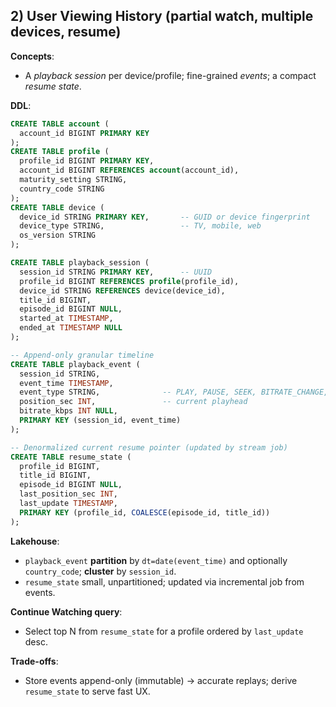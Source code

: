 ## 2) User Viewing History (partial watch, multiple devices, resume)

**Concepts**:

* A *playback session* per device/profile; fine-grained *events*; a compact *resume state*.

**DDL**:

```sql
CREATE TABLE account (
  account_id BIGINT PRIMARY KEY
);
CREATE TABLE profile (
  profile_id BIGINT PRIMARY KEY,
  account_id BIGINT REFERENCES account(account_id),
  maturity_setting STRING,
  country_code STRING
);
CREATE TABLE device (
  device_id STRING PRIMARY KEY,       -- GUID or device fingerprint
  device_type STRING,                 -- TV, mobile, web
  os_version STRING
);

CREATE TABLE playback_session (
  session_id STRING PRIMARY KEY,      -- UUID
  profile_id BIGINT REFERENCES profile(profile_id),
  device_id STRING REFERENCES device(device_id),
  title_id BIGINT,
  episode_id BIGINT NULL,
  started_at TIMESTAMP,
  ended_at TIMESTAMP NULL
);

-- Append-only granular timeline
CREATE TABLE playback_event (
  session_id STRING,
  event_time TIMESTAMP,
  event_type STRING,              -- PLAY, PAUSE, SEEK, BITRATE_CHANGE, END, ERROR
  position_sec INT,               -- current playhead
  bitrate_kbps INT NULL,
  PRIMARY KEY (session_id, event_time)
);

-- Denormalized current resume pointer (updated by stream job)
CREATE TABLE resume_state (
  profile_id BIGINT,
  title_id BIGINT,
  episode_id BIGINT NULL,
  last_position_sec INT,
  last_update TIMESTAMP,
  PRIMARY KEY (profile_id, COALESCE(episode_id, title_id))
);
```

**Lakehouse**:

* `playback_event` **partition** by `dt=date(event_time)` and optionally `country_code`; **cluster** by `session_id`.
* `resume_state` small, unpartitioned; updated via incremental job from events.

**Continue Watching query**:

* Select top N from `resume_state` for a profile ordered by `last_update` desc.

**Trade-offs**:

* Store events append-only (immutable) → accurate replays; derive `resume_state` to serve fast UX.